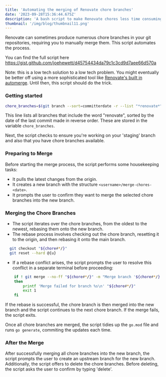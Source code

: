 ```yaml
---
title: 'Automating the merging of Renovate chore branches'
date: '2023-09-28T15:36:44.675Z'
description: 'A bash script to make Renovate chores less time consuming'
thumbnail: '/img/blog/thumbnail11.png'
---
```


Renovate can sometimes produce numerous chore branches in your git repositories, requiring you to manually merge them. This script automates the process.

You can find the full script here https://gist.github.com/joehewett/d45754434da79c1c3cd9d7aee66d570a

Note: this is a low tech solution to a low tech problem. You might eventually be better off using a more sophisticated tool like [Renovate's built in automerge](https://docs.renovatebot.com/key-concepts/automerge/). Until then, this script should do the trick.

### Getting started

```sh
chore_branches=$(git branch --sort=committerdate -r --list "*renovate*")
```

This line lists all branches that include the word "renovate", sorted by the date of the last commit made in reverse order. These are stored in the variable `chore_branches`.

Next, the script checks to ensure you're working on your 'staging' branch and also that you have chore branches available.

### Preparing to Merge

Before starting the merge process, the script performs some housekeeping tasks:

- It pulls the latest changes from the origin.
- It creates a new branch with the structure `<username>/merge-chores-<date>`.
- It prompts the user to confirm they want to merge the selected chore branches into the new branch.

### Merging the Chore Branches

- The script iterates over the chore branches, from the oldest to the newest, rebasing them onto the new branch. 
- The rebase process involves checking out the chore branch, resetting it to the origin, and then rebasing it onto the main branch. 
```sh
  git checkout "${chore#*/}"
  git reset --hard @{u}
```
- If a rebase conflict arises, the script prompts the user to resolve this conflict in a separate terminal before proceeding:
```sh
    if ! git merge --no-ff "${chore#*/}" -m "Merge branch '${chore#*/}' into ${branch}"
    then
        printf 'Merge failed for branch %s\n' "${chore#*/}"
        exit 1
    fi
```

If the rebase is successful, the chore branch is then merged into the new branch and the script continues to the next chore branch. If the merge fails, the script exits.

Once all chore branches are merged, the script tidies up the `go.mod` file and runs `go generate`, commiting the updates each time.

### After the Merge

After successfully merging all chore branches into the new branch, the script prompts the user to create an upstream branch for the new branch. 
Additionally, the script offers to delete the chore branches. Before deleting, the script asks the user to confirm by typing 'delete'.


